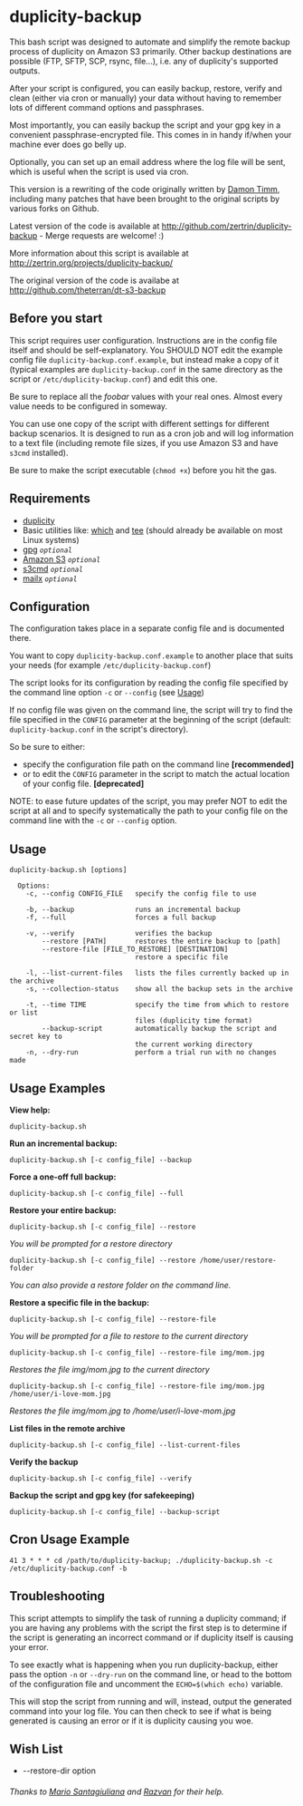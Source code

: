 # duplicity-backup

This bash script was designed to automate and simplify the remote backup process of duplicity on Amazon S3 primarily. Other backup destinations are possible (FTP, SFTP, SCP, rsync, file...), i.e. any of duplicity's supported outputs.

After your script is configured, you can easily backup, restore, verify and clean (either via cron or manually) your data without having to remember lots of different command options and passphrases.

Most importantly, you can easily backup the script and your gpg key in a convenient passphrase-encrypted file. This comes in in handy if/when your machine ever does go belly up.

Optionally, you can set up an email address where the log file will be sent, which is useful when the script is used via cron.

This version is a rewriting of the code originally written by [Damon Timm](https://github.com/thornomad), including many patches that have been brought to the original scripts by various forks on Github.

Latest version of the code is available at http://github.com/zertrin/duplicity-backup - Merge requests are welcome! :)

More information about this script is available at http://zertrin.org/projects/duplicity-backup/

The original version of the code is availabe at http://github.com/theterran/dt-s3-backup


## Before you start

This script requires user configuration. Instructions are in the config file itself and should be self-explanatory. You SHOULD NOT edit the example config file `duplicity-backup.conf.example`, but instead make a copy of it (typical examples are `duplicity-backup.conf` in the same directory as the script or `/etc/duplicity-backup.conf`) and edit this one.

Be sure to replace all the *foobar* values with your real ones. Almost every value needs to be configured in someway.

You can use one copy of the script with different settings for different backup scenarios. It is designed to run as a cron job and will log information to a text file (including remote file sizes, if you use Amazon S3 and have `s3cmd` installed).

Be sure to make the script executable (`chmod +x`) before you hit the gas.


## Requirements

* [duplicity](http://duplicity.nongnu.org/)
* Basic utilities like: [which](http://unixhelp.ed.ac.uk/CGI/man-cgi?which) and [tee](http://linux.die.net/man/1/tee) (should already be available on most Linux systems)
* [gpg](http://www.gnupg.org/) *`optional`*
* [Amazon S3](http://aws.amazon.com/s3/) *`optional`*
* [s3cmd](http://s3tools.org/s3cmd) *`optional`*
* [mailx](http://linux.die.net/man/1/mailx) *`optional`*


## Configuration

The configuration takes place in a separate config file and is documented there.

You want to copy `duplicity-backup.conf.example` to another place that suits your needs (for example `/etc/duplicity-backup.conf`)

The script looks for its configuration by reading the config file specified by the command line option `-c` or `--config` (see [Usage](#usage))

If no config file was given on the command line, the script will try to find the file specified in the `CONFIG` parameter at the beginning of the script (default: `duplicity-backup.conf` in the script's directory).

So be sure to either:
* specify the configuration file path on the command line **[recommended]**
* or to edit the `CONFIG` parameter in the script to match the actual location of your config file. **[deprecated]**

NOTE: to ease future updates of the script, you may prefer NOT to edit the script at all and to specify systematically the path to your config file on the command line with the `-c` or `--config` option.


## Usage

    duplicity-backup.sh [options]

      Options:
        -c, --config CONFIG_FILE   specify the config file to use

        -b, --backup               runs an incremental backup
        -f, --full                 forces a full backup

        -v, --verify               verifies the backup
            --restore [PATH]       restores the entire backup to [path]
            --restore-file [FILE_TO_RESTORE] [DESTINATION]
                                   restore a specific file

        -l, --list-current-files   lists the files currently backed up in the archive
        -s, --collection-status    show all the backup sets in the archive

        -t, --time TIME            specify the time from which to restore or list 
                                   files (duplicity time format)
            --backup-script        automatically backup the script and secret key to
                                   the current working directory
        -n, --dry-run              perform a trial run with no changes made


## Usage Examples

**View help:**

    duplicity-backup.sh

**Run an incremental backup:**

    duplicity-backup.sh [-c config_file] --backup

**Force a one-off full backup:**

    duplicity-backup.sh [-c config_file] --full

**Restore your entire backup:**

    duplicity-backup.sh [-c config_file] --restore

*You will be prompted for a restore directory*

    duplicity-backup.sh [-c config_file] --restore /home/user/restore-folder

*You can also provide a restore folder on the command line.*

**Restore a specific file in the backup:**

    duplicity-backup.sh [-c config_file] --restore-file

*You will be prompted for a file to restore to the current directory*

    duplicity-backup.sh [-c config_file] --restore-file img/mom.jpg

*Restores the file img/mom.jpg to the current directory*

    duplicity-backup.sh [-c config_file] --restore-file img/mom.jpg /home/user/i-love-mom.jpg

*Restores the file img/mom.jpg to /home/user/i-love-mom.jpg*

**List files in the remote archive**

    duplicity-backup.sh [-c config_file] --list-current-files

**Verify the backup**

    duplicity-backup.sh [-c config_file] --verify

**Backup the script and gpg key (for safekeeping)**

    duplicity-backup.sh [-c config_file] --backup-script


## Cron Usage Example

    41 3 * * * cd /path/to/duplicity-backup; ./duplicity-backup.sh -c /etc/duplicity-backup.conf -b


## Troubleshooting

This script attempts to simplify the task of running a duplicity command; if you are having any problems with the script the first step is to determine if the script is generating an incorrect command or if duplicity itself is causing your error.

To see exactly what is happening when you run duplicity-backup, either pass the option `-n` or `--dry-run` on the command line, or head to the bottom of the configuration file and uncomment the `ECHO=$(which echo)` variable. 

This will stop the script from running and will, instead, output the generated command into your log file. You can then check to see if what is being generated is causing an error or if it is duplicity causing you woe.


## Wish List

* --restore-dir option


###### Thanks to [Mario Santagiuliana](https://github.com/marionline) and [Razvan](https://github.com/rmarescu) for their help.

